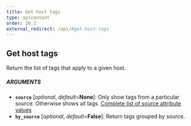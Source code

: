 ```yaml
---
title: Get host tags
type: apicontent
order: 20.2
external_redirect: /api/#get-host-tags
---
```


## Get host tags

Return the list of tags that apply to a given host.

##### ARGUMENTS

*   **`source`** [*optional*, *default*=**None**]:
    Only show tags from a particular source. Otherwise shows all tags.
    [Complete list of source attribute values](/integrations/faq/list-of-api-source-attribute-value)
*   **`by_source`** [*optional*, *default*=**False**]:
    Return tags grouped by source.
